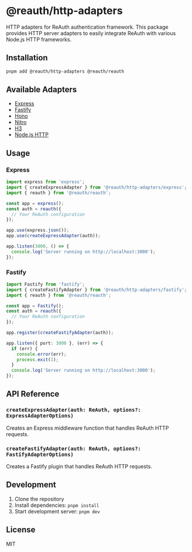 # @reauth/http-adapters

HTTP adapters for ReAuth authentication framework. This package provides HTTP server adapters to easily integrate ReAuth with various Node.js HTTP frameworks.

## Installation

```bash
pnpm add @reauth/http-adapters @reauth/reauth
```

## Available Adapters

- [Express](#express)
- [Fastify](#fastify)
- [Hono](#hono)
- [Nitro](#nitro)
- [H3](#h3)
- [Node.js HTTP](#node-http)

## Usage

### Express

```typescript
import express from 'express';
import { createExpressAdapter } from '@reauth/http-adapters/express';
import { reauth } from '@reauth/reauth';

const app = express();
const auth = reauth({
  // Your ReAuth configuration
});

app.use(express.json());
app.use(createExpressAdapter(auth));

app.listen(3000, () => {
  console.log('Server running on http://localhost:3000');
});
```

### Fastify

```typescript
import Fastify from 'fastify';
import { createFastifyAdapter } from '@reauth/http-adapters/fastify';
import { reauth } from '@reauth/reauth';

const app = Fastify();
const auth = reauth({
  // Your ReAuth configuration
});

app.register(createFastifyAdapter(auth));

app.listen({ port: 3000 }, (err) => {
  if (err) {
    console.error(err);
    process.exit(1);
  }
  console.log('Server running on http://localhost:3000');
});
```

## API Reference

### `createExpressAdapter(auth: ReAuth, options?: ExpressAdapterOptions)`

Creates an Express middleware function that handles ReAuth HTTP requests.

### `createFastifyAdapter(auth: ReAuth, options?: FastifyAdapterOptions)`

Creates a Fastify plugin that handles ReAuth HTTP requests.

## Development

1. Clone the repository
2. Install dependencies: `pnpm install`
3. Start development server: `pnpm dev`

## License

MIT